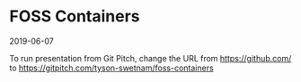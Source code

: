 # FOSS Containers
2019-06-07

To run presentation from Git Pitch, change the URL from https://github.com/ to https://gitpitch.com/tyson-swetnam/foss-containers
